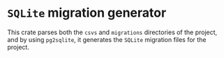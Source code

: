# `SQLite` migration generator

This crate parses both the `csvs` and `migrations` directories of the project, and by using `pg2sqlite`, it generates the `SQLite` migration files for the project.
